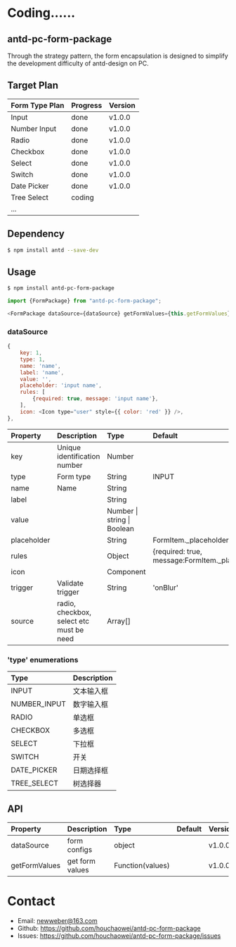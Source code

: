 # Coding...... 

## antd-pc-form-package

Through the strategy pattern, the form encapsulation is designed to simplify the development difficulty of antd-design on PC.

## Target Plan

| Form Type Plan | Progress | Version |
|:---------------|:---------|:--------|
| Input          | done     | v1.0.0  |
| Number Input   | done     | v1.0.0  |
| Radio          | done     | v1.0.0  |
| Checkbox       | done     | v1.0.0  |
| Select         | done     | v1.0.0  |
| Switch         | done     | v1.0.0  |
| Date Picker    | done     | v1.0.0  |
| Tree Select    | coding   |         |
| ...            |          |         |

## Dependency
```bash
$ npm install antd --save-dev
```

## Usage
``` bash
$ npm install antd-pc-form-package
```
```javascript
import {FormPackage} from "antd-pc-form-package";

<FormPackage dataSource={dataSource} getFormValues={this.getFormValues}/>
```

### dataSource
```javascript
{ 
    key: 1,
    type: 1,
    name: 'name',
    label: 'name', 
    value: '', 
    placeholder: 'input name', 
    rules: [
        {required: true, message: 'input name'},
    ], 
    icon: <Icon type="user" style={{ color: 'red' }} />,
},
```

| Property    | Description                              | Type                        | Default                                         | Required |
|:------------|:-----------------------------------------|:----------------------------|:------------------------------------------------|:---------|
| key         | Unique identification number             | Number                      |                                                 | True     |
| type        | Form type                                | String                      | INPUT                                           | False    |
| name        | Name                                     | String                      |                                                 | True     |
| label       |                                          | String                      |                                                 | False    |
| value       |                                          | Number \| string \| Boolean |                                                 | False    |
| placeholder |                                          | String                      | FormItem._placeholder                           | False    |
| rules       |                                          | Object                      | {required: true, message:FormItem._placeholder} | False    |
| icon        |                                          | Component                   |                                                 | False    |
| trigger     | Validate trigger                         | String                      | 'onBlur'                                        | False    |
| source      | radio, checkbox, select etc must be need | Array[]                     |                                                 | False    |

### 'type' enumerations

| Type         | Description |
|:-------------|:------------|
| INPUT        | 文本输入框       |
| NUMBER_INPUT | 数字输入框       |
| RADIO        | 单选框         |
| CHECKBOX     | 多选框         |
| SELECT       | 下拉框         |
| SWITCH       | 开关          |
| DATE_PICKER  | 日期选择框       |
| TREE_SELECT  | 树选择器        |

## API

| Property      | Description     | Type             | Default | Version  |
|:--------------|:----------------|:-----------------|:--------|:---------|
| dataSource    | form configs    | object           |         | v1.0.0   |
| getFormValues | get form values | Function(values) |         | v1.0.0   |


# Contact
- Email: newweber@163.com
- Github: https://github.com/houchaowei/antd-pc-form-package
- Issues: https://github.com/houchaowei/antd-pc-form-package/issues
